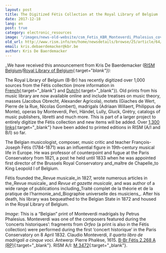 ```yaml
---
layout: post
title: The Digitized Fétis Collection at the Royal Library of Belgium
date: 2017-12-18
lang: en
post: true
category: electronic_resources
image: "/images/news-old-website/csm_Fetis_KBR_Monteverdi_Phalesius_cover_45f64f7b11.png"
old_url: http://www.rism.info/en/home/newsdetails/browse/25/article/64/the-digitized-fetis-collection-at-the-royal-library-of-belgium.html
email: kris.debaerdemacker@kbr.be
author: Kris De Baerdemacker
---
```


_We have received this announcement from Kris De Baerdemacker ([RISM Belgium](/working-groups.html)/[Royal Library of Belgium](https://www.kbr.be/){:target="_blank"}):_

The Royal Library of Belgium (B-Br) has recently digitized over 1,000 sources from the Fétis collection (more information in [French](https://www.kbr.be/fr/fonds-francois-joseph-fetis){:target="_blank"} and [Dutch](https://www.kbr.be/nl/fonds-francois-joseph-fetis){:target="_blank"}). Old prints from his music library are now available online and include treatises on music theory, masses (Jacobus Obrecht, Alexander Agricola), motets (Giaches de Wert, Pierre de la Rue, Nicolas Gombert), madrigals (Adriaan Willaert, Philippus de Monte), operas by Monteverdi, Peri, Händel, Lully, Gluck, Grétry, catalogs of music publishers, libretti and much more. This is part of a larger project to entirely digitize the Fétis collection and new items will be added. Over [1,300 links](https://opac.rism.info/search?View=rism&siglum=B-Br&Language=en){:target="_blank"} have been added to printed editions in RISM (A/I and B/I) so far.

The Belgian musicologist, composer, music critic and teacher François-Joseph Fétis (1784-1871) was an influential figure in 19th-century musical life in Europe. He was professor of counterpoint and fugue at the Paris Conservatory from 1821, a post he held until 1833 when he was appointed first director of the Brussels Royal Conservatory and_maître de Chapelle_to King Leopold I of Belgium.

Fétis founded the_Revue musicale_in 1827, wrote numerous articles in the_Revue musicale_ and _Revue et gazette musicale_, and was author of a wide range of publications including_Traité complet de la théorie et de la pratique de l’harmonie_and_Biographie universelle des musiciens_. After his death, his library was bequeathed to the Belgian State in 1872 and housed in the Royal Library of Belgium.

_Image_: This is a “Belgian” print of Monteverdi madrigals by Petrus Phalesius. Monteverdi was one of the composers featured during the ‘concerts historiques’: fragments from _Orfeo_ (a print is also in the Fétis collection) were performed during the first ‘concert historique’ in the Paris Conservatory on 8 April 1832. Claudio Monteverdi, _Il quarto libro de madrigali a cinque voci_. Antwerp: Pierre Phalèse, 1615. [B-Br Fétis 2.268 A (RP)](http://uurl.kbr.be/1563155){:target="_blank"}. RISM A/I: [M 3472](https://opac.rism.info/search?id=00000990042069){:target="_blank"}.